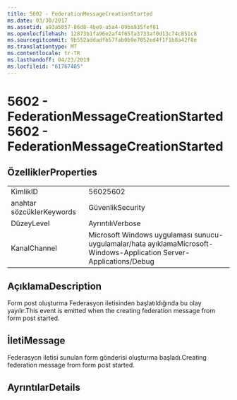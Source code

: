 ```yaml
---
title: 5602 - FederationMessageCreationStarted
ms.date: 03/30/2017
ms.assetid: a93a5057-86d8-4be9-a5a4-09ba935fef01
ms.openlocfilehash: 12873b1fa96e2af4f65fa3733af0d13c74c851c8
ms.sourcegitcommit: 9b552addadfb57fab0b9e7852ed4f1f1b8a42f8e
ms.translationtype: MT
ms.contentlocale: tr-TR
ms.lasthandoff: 04/23/2019
ms.locfileid: "61767405"
---
```

# <a name="5602---federationmessagecreationstarted"></a><span data-ttu-id="864f5-102">5602 - FederationMessageCreationStarted</span><span class="sxs-lookup"><span data-stu-id="864f5-102">5602 - FederationMessageCreationStarted</span></span>
## <a name="properties"></a><span data-ttu-id="864f5-103">Özellikler</span><span class="sxs-lookup"><span data-stu-id="864f5-103">Properties</span></span>  
  
|||  
|-|-|  
|<span data-ttu-id="864f5-104">Kimlik</span><span class="sxs-lookup"><span data-stu-id="864f5-104">ID</span></span>|<span data-ttu-id="864f5-105">5602</span><span class="sxs-lookup"><span data-stu-id="864f5-105">5602</span></span>|  
|<span data-ttu-id="864f5-106">anahtar sözcükler</span><span class="sxs-lookup"><span data-stu-id="864f5-106">Keywords</span></span>|<span data-ttu-id="864f5-107">Güvenlik</span><span class="sxs-lookup"><span data-stu-id="864f5-107">Security</span></span>|  
|<span data-ttu-id="864f5-108">Düzey</span><span class="sxs-lookup"><span data-stu-id="864f5-108">Level</span></span>|<span data-ttu-id="864f5-109">Ayrıntılı</span><span class="sxs-lookup"><span data-stu-id="864f5-109">Verbose</span></span>|  
|<span data-ttu-id="864f5-110">Kanal</span><span class="sxs-lookup"><span data-stu-id="864f5-110">Channel</span></span>|<span data-ttu-id="864f5-111">Microsoft Windows uygulaması sunucu-uygulamalar/hata ayıklama</span><span class="sxs-lookup"><span data-stu-id="864f5-111">Microsoft-Windows-Application Server-Applications/Debug</span></span>|  
  
## <a name="description"></a><span data-ttu-id="864f5-112">Açıklama</span><span class="sxs-lookup"><span data-stu-id="864f5-112">Description</span></span>  
 <span data-ttu-id="864f5-113">Form post oluşturma Federasyon iletisinden başlatıldığında bu olay yayılır.</span><span class="sxs-lookup"><span data-stu-id="864f5-113">This event is emitted when the creating federation message from form post started.</span></span>  
  
## <a name="message"></a><span data-ttu-id="864f5-114">İleti</span><span class="sxs-lookup"><span data-stu-id="864f5-114">Message</span></span>  
 <span data-ttu-id="864f5-115">Federasyon iletisi sunulan form gönderisi oluşturma başladı.</span><span class="sxs-lookup"><span data-stu-id="864f5-115">Creating federation message from form post started.</span></span>  
  
## <a name="details"></a><span data-ttu-id="864f5-116">Ayrıntılar</span><span class="sxs-lookup"><span data-stu-id="864f5-116">Details</span></span>
